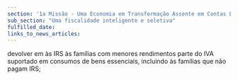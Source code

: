 ```yaml
---
section: '1a Missão - Uma Economia em Transformação Assente em Contas Equilibradas'
sub_section: "Uma fiscalidade inteligente e seletiva"
fulfilled_date:
links_to_news_articles:
---
```


devolver em às IRS às famílias com menores rendimentos parte do IVA suportado em consumos de bens essenciais, incluindo às famílias que não pagam IRS;